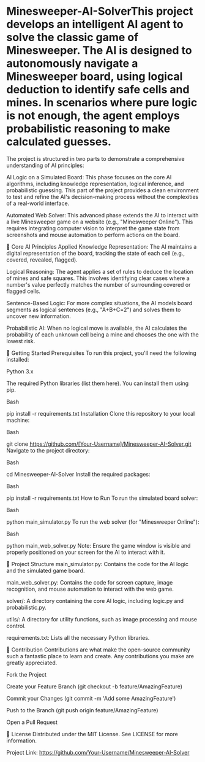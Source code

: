 # Minesweeper-AI-SolverThis project develops an intelligent AI agent to solve the classic game of Minesweeper. The AI is designed to autonomously navigate a Minesweeper board, using logical deduction to identify safe cells and mines. In scenarios where pure logic is not enough, the agent employs probabilistic reasoning to make calculated guesses.

The project is structured in two parts to demonstrate a comprehensive understanding of AI principles:

AI Logic on a Simulated Board: This phase focuses on the core AI algorithms, including knowledge representation, logical inference, and probabilistic guessing. This part of the project provides a clean environment to test and refine the AI's decision-making process without the complexities of a real-world interface.

Automated Web Solver: This advanced phase extends the AI to interact with a live Minesweeper game on a website (e.g., "Minesweeper Online"). This requires integrating computer vision to interpret the game state from screenshots and mouse automation to perform actions on the board.

🧠 Core AI Principles Applied
Knowledge Representation: The AI maintains a digital representation of the board, tracking the state of each cell (e.g., covered, revealed, flagged).

Logical Reasoning: The agent applies a set of rules to deduce the location of mines and safe squares. This involves identifying clear cases where a number's value perfectly matches the number of surrounding covered or flagged cells.

Sentence-Based Logic: For more complex situations, the AI models board segments as logical sentences (e.g., "A+B+C=2") and solves them to uncover new information.

Probabilistic AI: When no logical move is available, the AI calculates the probability of each unknown cell being a mine and chooses the one with the lowest risk.

🚀 Getting Started
Prerequisites
To run this project, you'll need the following installed:

Python 3.x

The required Python libraries (list them here). You can install them using pip.

Bash

pip install -r requirements.txt
Installation
Clone this repository to your local machine:

Bash

git clone https://github.com/[Your-Username]/Minesweeper-AI-Solver.git
Navigate to the project directory:

Bash

cd Minesweeper-AI-Solver
Install the required packages:

Bash

pip install -r requirements.txt
How to Run
To run the simulated board solver:

Bash

python main_simulator.py
To run the web solver (for "Minesweeper Online"):

Bash

python main_web_solver.py
Note: Ensure the game window is visible and properly positioned on your screen for the AI to interact with it.

📂 Project Structure
main_simulator.py: Contains the code for the AI logic and the simulated game board.

main_web_solver.py: Contains the code for screen capture, image recognition, and mouse automation to interact with the web game.

solver/: A directory containing the core AI logic, including logic.py and probabilistic.py.

utils/: A directory for utility functions, such as image processing and mouse control.

requirements.txt: Lists all the necessary Python libraries.

🤝 Contribution
Contributions are what make the open-source community such a fantastic place to learn and create. Any contributions you make are greatly appreciated.

Fork the Project

Create your Feature Branch (git checkout -b feature/AmazingFeature)

Commit your Changes (git commit -m 'Add some AmazingFeature')

Push to the Branch (git push origin feature/AmazingFeature)

Open a Pull Request

📄 License
Distributed under the MIT License. See LICENSE for more information.


Project Link: https://github.com/Your-Username/Minesweeper-AI-Solver
